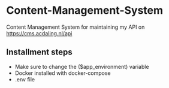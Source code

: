 # Content-Management-System
Content Management System for maintaining my API on https://cms.acdaling.nl/api 

## Installment steps
- Make sure to change the ($app_environment) variable 
- Docker installed with docker-compose
- .env file
